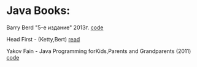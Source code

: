 # Java Books:

Barry Berd  "5-е издание" 2013г.  [code](https://github.com/Borislove/Books/tree/master/src/JavaForDummies)

Head First - (Ketty,Bert)  [read](https://github.com/krish/programming-ebooks/tree/master/Java)

Yakov Fain - Java Programming forKids,Parents and Grandparents (2011)  [code](https://github.com/Borislove/Books/tree/master/src/Java_for_Kids)

